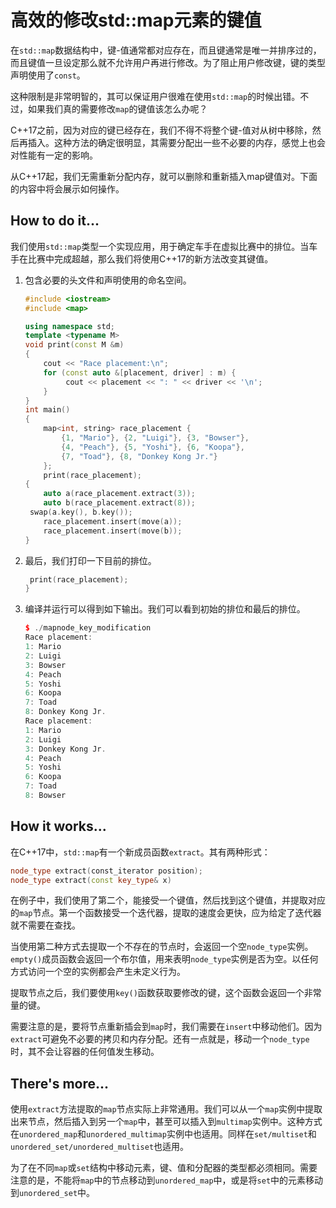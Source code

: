 # 高效的修改std::map元素的键值

在`std::map`数据结构中，键-值通常都对应存在，而且键通常是唯一并排序过的，而且键值一旦设定那么就不允许用户再进行修改。为了阻止用户修改键，键的类型声明使用了`const`。

这种限制是非常明智的，其可以保证用户很难在使用`std::map`的时候出错。不过，如果我们真的需要修改`map`的键值该怎么办呢？

C++17之前，因为对应的键已经存在，我们不得不将整个键-值对从树中移除，然后再插入。这种方法的确定很明显，其需要分配出一些不必要的内存，感觉上也会对性能有一定的影响。

从C++17起，我们无需重新分配内存，就可以删除和重新插入map键值对。下面的内容中将会展示如何操作。

## How to do it...

我们使用`std::map`类型一个实现应用，用于确定车手在虚拟比赛中的排位。当车手在比赛中完成超越，那么我们将使用C++17的新方法改变其键值。

1. 包含必要的头文件和声明使用的命名空间。

   ```c++
   #include <iostream>
   #include <map>
   
   using namespace std;
   template <typename M>
   void print(const M &m)
   {
       cout << "Race placement:\n";
       for (const auto &[placement, driver] : m) {
      		cout << placement << ": " << driver << '\n';
       }
   }
   int main()
   {
       map<int, string> race_placement {
           {1, "Mario"}, {2, "Luigi"}, {3, "Bowser"},
           {4, "Peach"}, {5, "Yoshi"}, {6, "Koopa"},
           {7, "Toad"}, {8, "Donkey Kong Jr."}
       };
       print(race_placement);
   {
       auto a(race_placement.extract(3));
       auto b(race_placement.extract(8)); 
   	swap(a.key(), b.key());
       race_placement.insert(move(a));
       race_placement.insert(move(b));
   }
   ```

7. 最后，我们打印一下目前的排位。

   ```c++
   	print(race_placement);
   }
   ```

8. 编译并运行可以得到如下输出。我们可以看到初始的排位和最后的排位。

   ```c++
   $ ./mapnode_key_modification
   Race placement:
   1: Mario
   2: Luigi
   3: Bowser
   4: Peach
   5: Yoshi
   6: Koopa
   7: Toad
   8: Donkey Kong Jr.
   Race placement:
   1: Mario
   2: Luigi
   3: Donkey Kong Jr.
   4: Peach
   5: Yoshi
   6: Koopa
   7: Toad
   8: Bowser
   ```

## How it works...

在C++17中，`std::map`有一个新成员函数`extract`。其有两种形式：

```c++
node_type extract(const_iterator position);
node_type extract(const key_type& x)
```

在例子中，我们使用了第二个，能接受一个键值，然后找到这个键值，并提取对应的`map`节点。第一个函数接受一个迭代器，提取的速度会更快，应为给定了迭代器就不需要在查找。

当使用第二种方式去提取一个不存在的节点时，会返回一个空`node_type`实例。`empty()`成员函数会返回一个布尔值，用来表明`node_type`实例是否为空。以任何方式访问一个空的实例都会产生未定义行为。

提取节点之后，我们要使用`key()`函数获取要修改的键，这个函数会返回一个非常量的键。

需要注意的是，要将节点重新插会到`map`时，我们需要在`insert`中移动他们。因为`extract`可避免不必要的拷贝和内存分配。还有一点就是，移动一个`node_type`时，其不会让容器的任何值发生移动。

## There's more...

使用`extract`方法提取的`map`节点实际上非常通用。我们可以从一个`map`实例中提取出来节点，然后插入到另一个`map`中，甚至可以插入到`multimap`实例中。这种方式在`unordered_map`和`unordered_multimap`实例中也适用。同样在`set/multiset`和`unordered_set/unordered_multiset`也适用。

为了在不同`map`或`set`结构中移动元素，键、值和分配器的类型都必须相同。需要注意的是，不能将`map`中的节点移动到`unordered_map`中，或是将`set`中的元素移动到`unordered_set`中。


